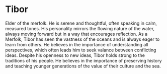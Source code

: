 # Tibor
Elder of the merfolk. He is serene and thoughtful, often speaking in calm, measured tones. His personality mirrors the flowing nature of the water, always moving forward but in a way that encourages reflection. As a Merfolk, Tibor has seen the vastness of the oceans and is always eager to learn from others. He believes in the importance of understanding all perspectives, which often leads him to seek valance between conflicting ideas. Despite his openness to new ideas, Tibor holds strong to the traditions of his people. He believes in the importance of preserving history and teaching younger generations of the value of their culture and the sea.